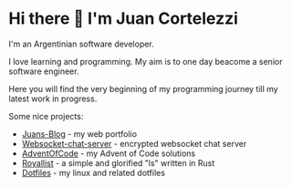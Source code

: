 # Hi there 👋 I'm Juan Cortelezzi
I'm an Argentinian software developer.

I love learning and programming. My aim is to one day beacome a senior software engineer.

Here you will find the very beginning of my programming journey till my latest work in progress.

Some nice projects:
* [Juans-Blog](https://github.com/juanCortelezzi/Juans-blog-astro) - my web portfolio
* [Websocket-chat-server](https://github.com/juanCortelezzi/Websocket-chat-server) - encrypted websocket chat server
* [AdventOfCode](https://github.com/juanCortelezzi/AdventOfCode) - my Advent of Code solutions
* [Royallist](https://github.com/juanCortelezzi/Royallist-Rust) - a simple and glorified "ls" written in Rust
* [Dotfiles](https://github.com/juanCortelezzi/Dotfiles) - my linux and related dotfiles
